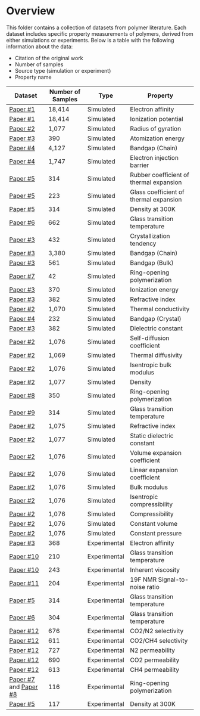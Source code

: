 # Overview

This folder contains a collection of datasets from polymer literature. Each dataset includes specific property measurements of polymers, derived from either simulations or experiments. Below is a table with the following information about the data:

- Citation of the original work
- Number of samples
- Source type (simulation or experiment)
- Property name


| Dataset  | Number of Samples | Type        | Property                           |
|----------|-------------------|-------------|------------------------------------|
| [Paper \#1](https://doi.org/10.1039/D2SC02839E)  | 18,414            | Simulated   | Electron affinity |
| [Paper \#1](https://doi.org/10.1039/D2SC02839E)  | 18,414            | Simulated   | Ionization potential|
| [Paper \#2](https://doi.org/10.1038/s41524-022-00906-4)  | 1,077             | Simulated   | Radius of gyration |
| [Paper \#3](https://doi.org/10.1016/j.patter.2021.100238)  | 390               | Simulated   | Atomization energy |
| [Paper \#4](https://doi.org/10.1063/5.0044306)  | 4,127             | Simulated   | Bandgap (Chain) |
| [Paper \#4](https://doi.org/10.1063/5.0044306)  | 1,747             | Simulated   | Electron injection barrier |
| [Paper \#5](https://doi.org/10.1021/acsapm.0c00524) | 314               | Simulated   | Rubber coefficient of thermal expansion |
| [Paper \#5](https://doi.org/10.1021/acsapm.0c00524)  | 223               | Simulated   | Glass coefficient of thermal expansion |
| [Paper \#5](https://doi.org/10.1021/acsapm.0c00524)  | 314               | Simulated   | Density at 300K |
| [Paper \#6](https://doi.org/10.1038/s41597-024-03212-4) | 662               | Simulated   | Glass transition temperature |
| [Paper \#3](https://doi.org/10.1016/j.patter.2021.100238) | 432               | Simulated   | Crystallization tendency |
| [Paper \#3](https://doi.org/10.1016/j.patter.2021.100238) | 3,380             | Simulated   | Bandgap (Chain) |
| [Paper \#3](https://doi.org/10.1016/j.patter.2021.100238) | 561               | Simulated   | Bandgap (Bulk) |
| [Paper \#7](https://doi.org/10.1021/acs.jpclett.2c00995) | 42                | Simulated   | Ring-opening polymerization |
| [Paper \#3](https://doi.org/10.1016/j.patter.2021.100238) | 370               | Simulated   | Ionization energy |
| [Paper \#3](https://doi.org/10.1016/j.patter.2021.100238) | 382               | Simulated   | Refractive index |
| [Paper \#2](https://doi.org/10.1038/s41524-022-00906-4) | 1,070             | Simulated   | Thermal conductivity |
| [Paper \#4](https://doi.org/10.1063/5.0044306) | 232               | Simulated   | Bandgap (Crystal) |
| [Paper \#3](https://doi.org/10.1016/j.patter.2021.100238) | 382               | Simulated   | Dielectric constant |
| [Paper \#2](https://doi.org/10.1038/s41524-022-00906-4) | 1,076             | Simulated   | Self-diffusion coefficient |
| [Paper \#2](https://doi.org/10.1038/s41524-022-00906-4) | 1,069             | Simulated   | Thermal diffusivity |
| [Paper \#2](https://doi.org/10.1038/s41524-022-00906-4) | 1,076             | Simulated   | Isentropic bulk modulus |
| [Paper \#2](https://doi.org/10.1038/s41524-022-00906-4) | 1,077             | Simulated   | Density |
| [Paper \#8](https://doi.org/10.1021/acs.jpca.3c05870) | 350               | Simulated   | Ring-opening polymerization |
| [Paper \#9](https://doi.org/10.1021/acsapm.0c00524) | 314               | Simulated   | Glass transition temperature |
| [Paper \#2](https://doi.org/10.1038/s41524-022-00906-4) | 1,075             | Simulated   | Refractive index |
| [Paper \#2](https://doi.org/10.1038/s41524-022-00906-4) | 1,077             | Simulated   | Static dielectric constant |
| [Paper \#2](https://doi.org/10.1038/s41524-022-00906-4) | 1,076             | Simulated   | Volume expansion coefficient |
| [Paper \#2](https://doi.org/10.1038/s41524-022-00906-4) | 1,076             | Simulated   | Linear expansion coefficient |
| [Paper \#2](https://doi.org/10.1038/s41524-022-00906-4) | 1,076             | Simulated   | Bulk modulus |
| [Paper \#2](https://doi.org/10.1038/s41524-022-00906-4) | 1,076             | Simulated   | Isentropic compressibility |
| [Paper \#2](https://doi.org/10.1038/s41524-022-00906-4) | 1,076             | Simulated   | Compressibility |
| [Paper \#2](https://doi.org/10.1038/s41524-022-00906-4) | 1,076             | Simulated   | Constant volume |
| [Paper \#2](https://doi.org/10.1038/s41524-022-00906-4) | 1,076             | Simulated   | Constant pressure |
| [Paper \#3](https://doi.org/10.1016/j.patter.2021.100238) | 368               | Experimental| Electron affinity |
| [Paper \#10](https://doi.org/10.1038/s41524-023-01034-3) | 210               | Experimental| Glass transition temperature |
| [Paper \#10](https://doi.org/10.1038/s41524-023-01034-3) | 243               | Experimental| Inherent viscosity |
| [Paper \#11](https://doi.org/10.1021/jacs.1c08181) | 204               | Experimental| 19F NMR Signal-to-noise ratio |
| [Paper \#5](https://doi.org/10.1021/acsapm.0c00524) | 314               | Experimental| Glass transition temperature |
| [Paper \#6](https://doi.org/10.1038/s41597-024-03212-4) | 304               | Experimental| Glass transition temperature |
| [Paper \#12](https://doi.org/10.1021/acs.jcim.3c01232) | 676               | Experimental| CO2/N2 selectivity |
| [Paper \#12](https://doi.org/10.1021/acs.jcim.3c01232) | 611               | Experimental| CO2/CH4 selectivity |
| [Paper \#12](https://doi.org/10.1021/acs.jcim.3c01232) | 727               | Experimental| N2 permeability |
| [Paper \#12](https://doi.org/10.1021/acs.jcim.3c01232) | 690               | Experimental| CO2 permeability |
| [Paper \#12](https://doi.org/10.1021/acs.jcim.3c01232) | 613               | Experimental| CH4 permeability |
| [Paper \#7](https://doi.org/10.1021/acs.jpclett.2c00995) and [Paper \#8](https://doi.org/10.1021/acs.jpca.3c05870) | 116               | Experimental| Ring-opening polymerization |
| [Paper \#5](https://doi.org/10.1021/acsapm.0c00524) | 117               | Experimental| Density at 300K |
